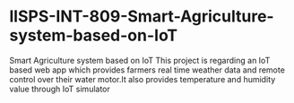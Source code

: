 # llSPS-INT-809-Smart-Agriculture-system-based-on-IoT
Smart Agriculture system based on IoT
This project is regarding an IoT based web app which provides farmers real time weather data and remote control over their water motor.It also provides temperature and humidity value through IoT simulator
